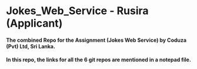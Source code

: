 # Jokes_Web_Service - Rusira (Applicant)
#### The combined Repo for the Assignment (Jokes Web Service) by Coduza (Pvt) Ltd, Sri Lanka. 
#### In this repo, the links for all the 6 git repos are mentioned in a notepad file.

